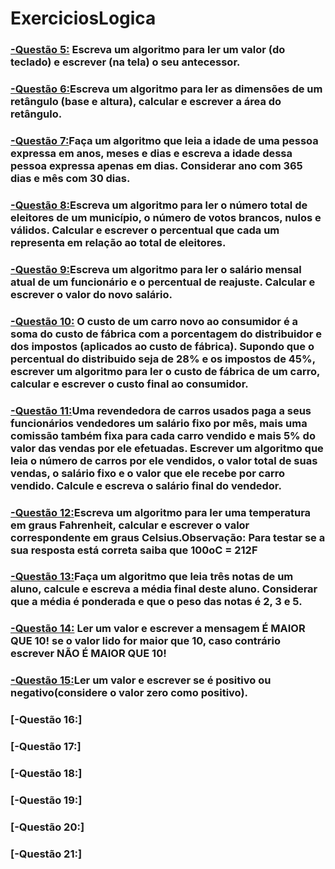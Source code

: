 # ExerciciosLogica

### [-Questão 5:](https://github.com/ErikTakeuti/ExerciciosLogica/blob/main/Lista%20de%20exerc%C3%ADcios%20de%20l%C3%B3gica/Q5.por) Escreva um algoritmo para ler um valor (do teclado) e escrever (na tela) o seu antecessor.


### [-Questão 6:](https://github.com/ErikTakeuti/ExerciciosLogica/blob/main/Lista%20de%20exerc%C3%ADcios%20de%20l%C3%B3gica/Q6.por)Escreva um algoritmo para ler as dimensões de um retângulo (base e altura), calcular e escrever a área do retângulo.


### [-Questão 7:](https://github.com/ErikTakeuti/ExerciciosLogica/blob/main/Lista%20de%20exerc%C3%ADcios%20de%20l%C3%B3gica/Q7.por)Faça um algoritmo que leia a idade de uma pessoa expressa em anos, meses e dias e escreva a idade dessa pessoa expressa apenas em dias. Considerar ano com 365 dias e mês com 30 dias.


### [-Questão 8:](https://github.com/ErikTakeuti/ExerciciosLogica/blob/main/Lista%20de%20exerc%C3%ADcios%20de%20l%C3%B3gica/Q8.por)Escreva um algoritmo para ler o número total de eleitores de um município, o número de votos brancos, nulos e válidos. Calcular e escrever o percentual que cada um representa em relação ao total de eleitores.


### [-Questão 9:](https://github.com/ErikTakeuti/ExerciciosLogica/blob/main/Lista%20de%20exerc%C3%ADcios%20de%20l%C3%B3gica/Q9.por)Escreva um algoritmo para ler o salário mensal atual de um funcionário e o percentual de reajuste. Calcular e escrever o valor do novo salário.


### [-Questão 10:](https://github.com/ErikTakeuti/ExerciciosLogica/blob/main/Lista%20de%20exerc%C3%ADcios%20de%20l%C3%B3gica/Q10.por) O custo de um carro novo ao consumidor é a soma do custo de fábrica com a porcentagem do distribuidor e dos impostos (aplicados ao custo de fábrica). Supondo que o percentual do distribuido seja de 28% e os impostos de 45%, escrever um algoritmo para ler o custo de fábrica de um carro, calcular e escrever o custo final ao consumidor.


### [-Questão 11:](https://github.com/ErikTakeuti/ExerciciosLogica/blob/main/Lista%20de%20exerc%C3%ADcios%20de%20l%C3%B3gica/Q11.por)Uma revendedora de carros usados paga a seus funcionários vendedores um salário fixo por mês, mais uma comissão também fixa para cada carro vendido e mais 5% do valor das vendas por ele efetuadas. Escrever um algoritmo que leia o número de carros por ele vendidos, o valor total de suas vendas, o salário fixo e o valor que ele recebe por carro vendido. Calcule e escreva o salário final do vendedor.


### [-Questão 12:](https://github.com/ErikTakeuti/ExerciciosLogica/blob/main/Lista%20de%20exerc%C3%ADcios%20de%20l%C3%B3gica/Q12.por)Escreva um algoritmo para ler uma temperatura em graus Fahrenheit, calcular e escrever o valor correspondente em graus Celsius.Observação: Para testar se a sua resposta está correta saiba que 100oC = 212F


### [-Questão 13:](https://github.com/ErikTakeuti/ExerciciosLogica/blob/main/Lista%20de%20exerc%C3%ADcios%20de%20l%C3%B3gica/Q13.por)Faça um algoritmo que leia três notas de um aluno, calcule e escreva a média final deste aluno. Considerar que a média é ponderada e que o peso das notas é 2, 3 e 5.


### [-Questão 14:](https://github.com/ErikTakeuti/ExerciciosLogica/blob/main/Lista%20de%20exerc%C3%ADcios%20de%20l%C3%B3gica/Q14.por) Ler um valor e escrever a mensagem É MAIOR QUE 10! se o valor lido for maior que 10, caso contrário escrever NÃO É MAIOR QUE 10!


### [-Questão 15:](https://github.com/ErikTakeuti/ExerciciosLogica/blob/main/Lista%20de%20exerc%C3%ADcios%20de%20l%C3%B3gica/Q15.por)Ler um valor e escrever se é positivo ou negativo(considere o valor zero como positivo).


### [-Questão 16:]


### [-Questão 17:]


### [-Questão 18:]


### [-Questão 19:]


### [-Questão 20:]


### [-Questão 21:]
